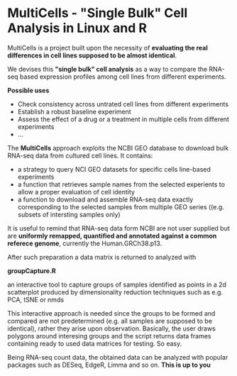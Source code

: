 # MultiCells - "Single Bulk" Cell Analysis in Linux and R

MultiCells is a project built upon the necessity of **evaluating the real differences in cell lines supposed to be almost identical**.

We devises this **"single bulk" cell analysis** as a way to compare the RNA-seq based expression profiles among cell lines from different experiments.  

**Possible uses**
- Check consistency across untrated cell lines from different experiments 
- Establish a robust baseline experiment
- Assess the effect of a drug or a treatment in multiple cells from different experiments
- ...

The **MultiCells** approach exploits the NCBI GEO database to download bulk RNA-seq data from cultured cell lines.
It contains:
- a strategy to query NCI GEO datasets for specific cells line-based experiments
- a function that retrieves sample names from the selected experients to allow a proper evaluation of cell identity
- a function to download and assemble RNA-seq data exactly corresponding to the selected samples from multiple GEO series ((e.g. subsets of intersting samples only)

It is useful to remind that RNA-seq data form NCBI are not user supplied but are **uniformly remapped, quantified and annotated against a common referece genome**, currently the Human.GRCh38.p13.

After such preparation a data matrix is returned to analyzed with

**groupCapture.R**

an interactive tool to capture groups of samples identified as points in a 2d scatterplot produced by dimensionality reduction techniques such as e.g. PCA, tSNE or nmds 

This interactive approach is needed since the groups to be formed and compared are not predetermined (e.g. all samples are supposed to be identical), 
rather they arise upon observation. Basically, the user draws polygons around interesing groups and the script returns data frames containing 
ready to used data matrices for testing. So easy.

Being RNA-seq count data, the obtained data can be analyzed with popular packages such as DESeq, EdgeR, Limma and so on. **This is up to you**
